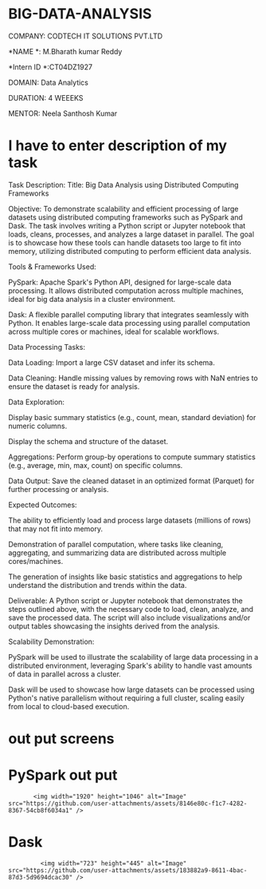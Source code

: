 # BIG-DATA-ANALYSIS
COMPANY: CODTECH IT SOLUTIONS PVT.LTD

*NAME *: M.Bharath kumar Reddy 

*Intern ID *:CT04DZ1927

DOMAIN: Data Analytics

DURATION: 4 WEEEKS

MENTOR: Neela Santhosh Kumar
# I have to enter description of my task
Task Description:
Title: Big Data Analysis using Distributed Computing Frameworks

Objective:
To demonstrate scalability and efficient processing of large datasets using distributed computing frameworks such as PySpark and Dask. The task involves writing a Python script or Jupyter notebook that loads, cleans, processes, and analyzes a large dataset in parallel. The goal is to showcase how these tools can handle datasets too large to fit into memory, utilizing distributed computing to perform efficient data analysis.

Tools & Frameworks Used:

PySpark: Apache Spark's Python API, designed for large-scale data processing. It allows distributed computation across multiple machines, ideal for big data analysis in a cluster environment.

Dask: A flexible parallel computing library that integrates seamlessly with Python. It enables large-scale data processing using parallel computation across multiple cores or machines, ideal for scalable workflows.

Data Processing Tasks:

Data Loading: Import a large CSV dataset and infer its schema.

Data Cleaning: Handle missing values by removing rows with NaN entries to ensure the dataset is ready for analysis.

Data Exploration:

Display basic summary statistics (e.g., count, mean, standard deviation) for numeric columns.

Display the schema and structure of the dataset.

Aggregations: Perform group-by operations to compute summary statistics (e.g., average, min, max, count) on specific columns.

Data Output: Save the cleaned dataset in an optimized format (Parquet) for further processing or analysis.

Expected Outcomes:

The ability to efficiently load and process large datasets (millions of rows) that may not fit into memory.

Demonstration of parallel computation, where tasks like cleaning, aggregating, and summarizing data are distributed across multiple cores/machines.

The generation of insights like basic statistics and aggregations to help understand the distribution and trends within the data.

Deliverable:
A Python script or Jupyter notebook that demonstrates the steps outlined above, with the necessary code to load, clean, analyze, and save the processed data. The script will also include visualizations and/or output tables showcasing the insights derived from the analysis.

Scalability Demonstration:

PySpark will be used to illustrate the scalability of large data processing in a distributed environment, leveraging Spark's ability to handle vast amounts of data in parallel across a cluster.

Dask will be used to showcase how large datasets can be processed using Python's native parallelism without requiring a full cluster, scaling easily from local to cloud-based execution.



# out put screens 
  # PySpark out put
           <img width="1920" height="1046" alt="Image" src="https://github.com/user-attachments/assets/8146e80c-f1c7-4282-8367-54cb8f6034a1" />
  # Dask
  
             <img width="723" height="445" alt="Image" src="https://github.com/user-attachments/assets/183882a9-8611-4bac-87d3-5d9694dcac30" />
